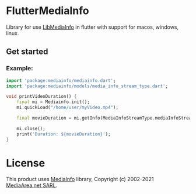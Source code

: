 # FlutterMediaInfo

Library for use [LibMediaInfo](https://mediaarea.net/en/MediaInfo) in flutter with support for macos, windows, linux.

## Get started
<!---
### Add dependency

```yaml
dependencies:
  flutterMediaInfo: ^0.0.1
```
--->

### Example:

```dart
import 'package:mediainfo/mediainfo.dart';
import 'package:mediainfo/models/media_info_stream_type.dart';

void printVideoDuration() {
    final mi = Mediainfo.init();
    mi.quickLoad("/home/user/myVideo.mp4");

    final movieDuration = mi.getInfo(MediaInfoStreamType.mediaInfoStreamVideo, 0, "Duration/String2");

    mi.close();
    print('Duration: ${movieDuration}');
}

```


# License

This product uses [MediaInfo](https://mediaarea.net/en/MediaInfo) library, Copyright (c) 2002-2021 [MediaArea.net SARL](mailto:info@mediaarea.net).